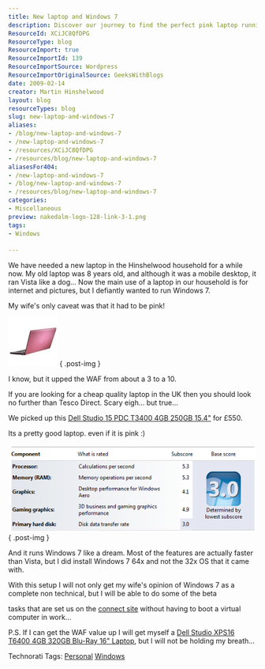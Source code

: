 ```yaml
---
title: New laptop and Windows 7
description: Discover our journey to find the perfect pink laptop running Windows 7! Join us as we explore features, performance, and the ultimate WAF boost.
ResourceId: XCiJC8QfDPG
ResourceType: blog
ResourceImport: true
ResourceImportId: 139
ResourceImportSource: Wordpress
ResourceImportOriginalSource: GeeksWithBlogs
date: 2009-02-14
creator: Martin Hinshelwood
layout: blog
resourceTypes: blog
slug: new-laptop-and-windows-7
aliases:
- /blog/new-laptop-and-windows-7
- /new-laptop-and-windows-7
- /resources/XCiJC8QfDPG
- /resources/blog/new-laptop-and-windows-7
aliasesFor404:
- /new-laptop-and-windows-7
- /blog/new-laptop-and-windows-7
- /resources/blog/new-laptop-and-windows-7
categories:
- Miscellaneous
preview: nakedalm-logo-128-link-3-1.png
tags:
- Windows

---
```

We have needed a new laptop in the Hinshelwood household for a while now. My old laptop was 8 years old, and although it was a mobile desktop, it ran Vista like a dog… Now the main use of a laptop in our household is for internet and pictures, but I defiantly wanted to run Windows 7.

My wife's only caveat was that it had to be pink!

[![JadieLap](images/NewlaptopandWindows7_69D8-JadieLap_thumb-2-3.jpg)](http://blog.hinshelwood.com/files/2011/05/GWB-WindowsLiveWriter-NewlaptopandWindows7_69D8-JadieLap_2.jpg)
{ .post-img }

I know, but it upped the WAF from about a 3 to a 10.

If you are looking for a cheap quality laptop in the UK then you should look no further than Tesco Direct. Scary eigh… but true…

We picked up this [Dell Studio 15 PDC T3400 4GB 250GB 15.4"](http://direct.tesco.com/q/R.205-2678.aspx) for £550.

Its a pretty good laptop. even if it is pink :)

[![image](images/NewlaptopandWindows7_69D8-image_thumb-1-2.png)](http://blog.hinshelwood.com/files/2011/05/GWB-WindowsLiveWriter-NewlaptopandWindows7_69D8-image_2.png)
{ .post-img }

And it runs Windows 7 like a dream. Most of the features are actually faster than Vista, but I did install Windows 7 64x and not the 32x OS that it came with.

With this setup I will not only get my wife's opinion of Windows 7 as a complete non technical, but I will be able to do some of the beta

tasks that are set us on the [connect site](http://connect.microsoft.com/) without having to boot a virtual computer in work…

P.S. If I can get the WAF value up I will get myself a [Dell Studio XPS16 T6400 4GB 320GB Blu-Ray 16" Laptop](http://direct.tesco.com/q/R.205-4343.aspx), but I will not be holding my breath…

Technorati Tags: [Personal](http://technorati.com/tags/Personal) [Windows](http://technorati.com/tags/Windows)
